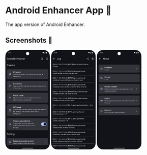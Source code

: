 # Android Enhancer App 🚀

The app version of Android Enhancer.

## Screenshots 📱

[<img src="https://github.com/iamlooper/Android-Enhancer-App/raw/main/screenshots/1.png" width=140>](https://github.com/iamlooper/Android-Enhancer-App/raw/main/screenshots/1.png)
[<img src="https://github.com/iamlooper/Android-Enhancer-App/raw/main/screenshots/2.png" width=140>](https://github.com/iamlooper/Android-Enhancer-App/raw/main/screenshots/2.png)
[<img src="https://github.com/iamlooper/Android-Enhancer-App/raw/main/screenshots/3.png" width=140>](https://github.com/iamlooper/Android-Enhancer-App/raw/main/screenshots/3.png)